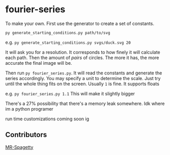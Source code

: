 # fourier-series
To make your own. First use the generator to create a set of constants. 

`py generate_starting_conditions.py path/to/svg`

e.g. `py generate_starting_conditions.py svgs/duck.svg 20`

It will ask you for a resolution. It corresponds to how finely it will calculate each path. Then the amount of *pairs* of circles. The more it has, the more accurate the final image will be.

Then run `py fourier_series.py`. It will read the constants and generate the series accordingly. You may specify a unit to determine the scale. Just try until the whole thing fits on the screen. Usually `1` is fine. It supports floats

e.g. `py fourier_series.py 1.1` This will make it slightly bigger

There's a 27% possibility that there's a memory leak somewhere. Idk where im a python programer

run time customizations coming soon ig

## Contributors
 [MR-Spagetty](https://github.com/MR-Spagetty)